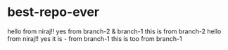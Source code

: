 # best-repo-ever
hello from niraj!! yes from branch-2 & branch-1
this is from branch-2
hello from niraj!! yes it is - from branch-1
this is too from branch-1
